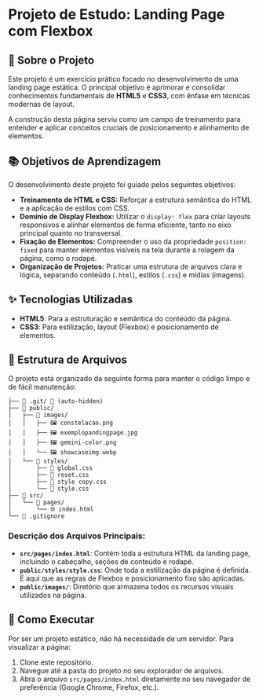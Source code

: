 # Projeto de Estudo: Landing Page com Flexbox

## 🎯 Sobre o Projeto

Este projeto é um exercício prático focado no desenvolvimento de uma landing page estática. O principal objetivo é aprimorar e consolidar conhecimentos fundamentais de **HTML5** e **CSS3**, com ênfase em técnicas modernas de layout.

A construção desta página serviu como um campo de treinamento para entender e aplicar conceitos cruciais de posicionamento e alinhamento de elementos.

## 📚 Objetivos de Aprendizagem

O desenvolvimento deste projeto foi guiado pelos seguintes objetivos:

  * **Treinamento de HTML e CSS:** Reforçar a estrutura semântica do HTML e a aplicação de estilos com CSS.
  * **Domínio de Display Flexbox:** Utilizar o `display: flex` para criar layouts responsivos e alinhar elementos de forma eficiente, tanto no eixo principal quanto no transversal.
  * **Fixação de Elementos:** Compreender o uso da propriedade `position: fixed` para manter elementos visíveis na tela durante a rolagem da página, como o rodapé.
  * **Organização de Projetos:** Praticar uma estrutura de arquivos clara e lógica, separando conteúdo (`.html`), estilos (`.css`) e mídias (imagens).

## ✨ Tecnologias Utilizadas

  * **HTML5**: Para a estruturação e semântica do conteúdo da página.
  * **CSS3**: Para estilização, layout (Flexbox) e posicionamento de elementos.

## 📂 Estrutura de Arquivos

O projeto está organizado da seguinte forma para manter o código limpo e de fácil manutenção:

```
├── 📁 .git/ 🚫 (auto-hidden)
├── 📁 public/
│   ├── 📁 images/
│   │   ├── 🖼️ constelacao.png
│   │   ├── 🖼️ exemplopandingpage.jpg
│   │   ├── 🖼️ gemini-color.png
│   │   └── 🖼️ showcaseimg.webp
│   └── 📁 styles/
│       ├── 🎨 global.css
│       ├── 🎨 reset.css
│       ├── 🎨 style copy.css
│       └── 🎨 style.css
├── 📁 src/
│   └── 📁 pages/
│       └── 🌐 index.html
└── 🚫 .gitignore
```

### Descrição dos Arquivos Principais:

  * **`src/pages/index.html`**: Contém toda a estrutura HTML da landing page, incluindo o cabeçalho, seções de conteúdo e rodapé.
  * **`public/styles/style.css`**: Onde toda a estilização da página é definida. É aqui que as regras de Flexbox e posicionamento fixo são aplicadas.
  * **`public/images/`**: Diretório que armazena todos os recursos visuais utilizados na página.

## 🚀 Como Executar

Por ser um projeto estático, não há necessidade de um servidor. Para visualizar a página:

1.  Clone este repositório.
2.  Navegue até a pasta do projeto no seu explorador de arquivos.
3.  Abra o arquivo `src/pages/index.html` diretamente no seu navegador de preferência (Google Chrome, Firefox, etc.).
